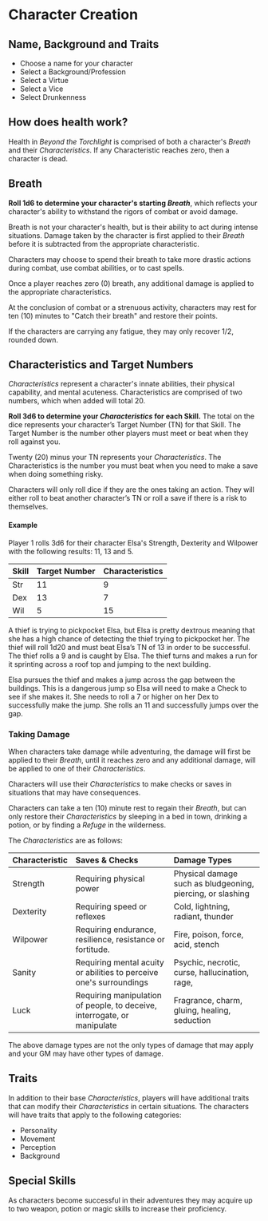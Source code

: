 # Character Creation

## Name, Background and Traits
- Choose a name for your character
- Select a Background/Profession
- Select a Virtue
- Select a Vice
- Select Drunkenness

## How does health work?
Health in *Beyond the Torchlight* is comprised of both a character's *Breath* and their *Characteristics*. If any Characteristic reaches zero, then a character is dead.

## Breath
**Roll 1d6 to determine your character's starting *Breath***, which reflects your character's ability to withstand the rigors of combat or avoid damage.

Breath is not your character's health, but is their ability to act during intense situations. Damage taken by the character is first applied to their *Breath* before it is subtracted from the appropriate characteristic. 

Characters may choose to spend their breath to take more drastic actions during combat, use combat abilities, or to cast spells. 

Once a player reaches zero (0) breath, any additional damage is applied to the appropriate characteristics. 

At the conclusion of combat or a strenuous activity, characters may rest for ten (10) minutes to "Catch their breath" and restore their points. 

If the characters are carrying any fatigue, they may only recover 1/2, rounded down.

## Characteristics and Target Numbers
*Characteristics* represent a character's innate abilities, their physical capability, and mental acuteness. Characteristics are comprised of two numbers, which when added will total 20. 

**Roll 3d6 to determine your *Characteristics* for each Skill.**  The total on the dice represents your character’s Target Number (TN) for that Skill. The Target Number is the number other players must meet or beat when they roll against you. 

Twenty (20) minus your TN represents your *Characteristics*. The Characteristics is the number you must beat when you need to make a save when doing something risky. 

Characters will only roll dice if they are the ones taking an action. They will either roll to beat another character’s TN or roll a save if there is a risk to themselves. 

#### Example
Player 1 rolls 3d6 for their character Elsa's Strength, Dexterity and Wilpower with the following results: 11, 13 and 5. 

| Skill | Target Number | Characteristics |
|:--|:--|:--|
| Str | 11 | 9 |
| Dex | 13 | 7 |
| Wil | 5 | 15 |

A thief is trying to pickpocket Elsa, but Elsa is pretty dextrous meaning that she has a high chance of detecting the thief trying to pickpocket her. The thief will roll 1d20 and must beat Elsa’s TN of 13 in order to be successful. The thief rolls a 9 and is caught by Elsa. The thief turns and makes a run for it sprinting across a roof top and jumping to the next building. 

Elsa pursues the thief and makes a jump across the gap between the buildings. This is a dangerous jump so Elsa will need to make a Check to see if she makes it. She needs to roll a 7 or higher on her Dex to successfully make the jump. She rolls an 11 and successfully jumps over the gap. 


### Taking Damage
When characters take damage while adventuring, the damage will first be applied to their *Breath*, until it reaches zero and any additional damage, will be applied to one of their *Characteristics*.

Characters will use their *Characteristics* to make checks or saves in situations that may have consequences. 

Characters can take a ten (10) minute rest to regain their *Breath*, but can only restore their *Characteristics* by sleeping in a bed in town, drinking a potion, or by finding a *Refuge* in the wilderness.

The *Characteristics* are as follows:

| Characteristic | Saves & Checks  | Damage Types  |
|:--|:--| :--|
| Strength | Requiring physical power |Physical damage such as bludgeoning, piercing, or slashing |
| Dexterity | Requiring speed or reflexes | Cold, lightning, radiant, thunder |
| Wilpower | Requiring endurance, resilience, resistance or fortitude. | Fire, poison, force, acid, stench|
| Sanity | Requiring mental acuity or abilities to perceive one's surroundings | Psychic, necrotic, curse, hallucination, rage, |
| Luck | Requiring manipulation of people, to deceive, interrogate, or manipulate |Fragrance, charm, gluing, healing, seduction |

The above damage types are not the only types of damage that may apply and your GM may have other types of damage. 


## Traits
In addition to their base *Characteristics*, players will have additional traits that can modify their *Characteristics* in certain situations. The characters will have traits that apply to the following categories:
- Personality
- Movement
- Perception
- Background

## Special Skills
As characters become successful in their adventures they may acquire up to two weapon, potion or magic skills to increase their proficiency.  


